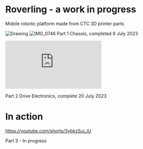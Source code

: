 # Roverling - a work in progress
Mobile robotic platform made from CTC 3D printer parts

![Drawing](https://github.com/MarkMakies/Roverling/assets/105891859/4d358d1e-91db-4598-bae2-dbf974f5846d)
![IMG_0746](https://github.com/MarkMakies/Roverling/assets/105891859/041a1826-9d6a-44dc-8815-bac312036ee0)
Part 1 Chassis, completed 9 July 2023

![schematic102.pdf](https://github.com/MarkMakies/Roverling/files/12101636/schematic102.pdf)

Part 2 Drive Electronics, complete 20 July 2023

# In action
https://youtube.com/shorts/3ybkzSui_iU

Part 3 - In progress
